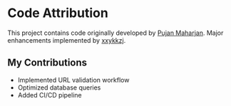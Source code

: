 # Code Attribution
This project contains code originally developed by [Pujan Maharjan](https://github.com/sacommunity).
Major enhancements implemented by [xxykkzj](https://github.com/xxykkzj).

## My Contributions
- Implemented URL validation workflow
- Optimized database queries
- Added CI/CD pipeline


